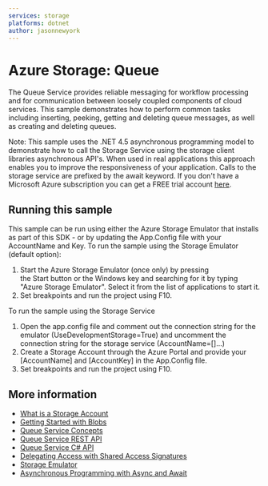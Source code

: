 ```yaml
---
services: storage
platforms: dotnet
author: jasonnewyork
---
```


# Azure Storage: Queue

The Queue Service provides reliable messaging for workflow processing and for communication
between loosely coupled components of cloud services. This sample demonstrates how to perform common tasks including
inserting, peeking, getting and deleting queue messages, as well as creating and deleting queues.

Note: This sample uses the .NET 4.5 asynchronous programming model to demonstrate how to call the Storage Service using the
storage client libraries asynchronous API's. When used in real applications this approach enables you to improve the
responsiveness of your application. Calls to the storage service are prefixed by the await keyword.
If you don't have a Microsoft Azure subscription you can
get a FREE trial account [here](http://go.microsoft.com/fwlink/?LinkId=330212).

## Running this sample

This sample can be run using either the Azure Storage Emulator that installs as part of this SDK - or by
updating the App.Config file with your AccountName and Key.
To run the sample using the Storage Emulator (default option):

1. Start the Azure Storage Emulator (once only) by pressing the Start button or the Windows key and searching for it by typing "Azure Storage Emulator". Select it from the list of applications to start it.
2. Set breakpoints and run the project using F10.

To run the sample using the Storage Service

1. Open the app.config file and comment out the connection string for the emulator (UseDevelopmentStorage=True) and uncomment the connection string for the storage service (AccountName=[]...)
2. Create a Storage Account through the Azure Portal and provide your [AccountName] and [AccountKey] in the App.Config file.
3. Set breakpoints and run the project using F10.

## More information
- [What is a Storage Account](http://azure.microsoft.com/en-us/documentation/articles/storage-whatis-account/)
- [Getting Started with Blobs](http://azure.microsoft.com/en-us/documentation/articles/storage-dotnet-how-to-use-blobs/)
- [Queue Service Concepts](http://msdn.microsoft.com/en-us/library/dd179353.aspx)
- [Queue Service REST API](http://msdn.microsoft.com/en-us/library/dd179363.aspx)
- [Queue Service C# API](http://go.microsoft.com/fwlink/?LinkID=398944)
- [Delegating Access with Shared Access Signatures](http://azure.microsoft.com/en-us/documentation/articles/storage-dotnet-shared-access-signature-part-1/)
- [Storage Emulator](http://msdn.microsoft.com/en-us/library/azure/hh403989.aspx)
- [Asynchronous Programming with Async and Await](http://msdn.microsoft.com/en-us/library/hh191443.aspx)

